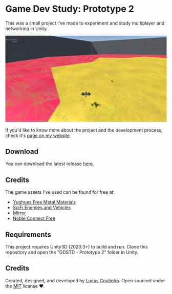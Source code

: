 # Game Dev Study: Prototype 2
This was a small project I've made to experiment and study multiplayer and networking in Unity.

![Prototype Image](https://github.com/lcscout/GDSTD-Prototype-2/blob/main/gdstd2.png "Prototype Image")

If you'd like to know more about the project and the development process, check it's [page on my website](https://lucascoutinho.dev/projects/gdstd2).

## Download
You can download the latest release [here](https://github.com/lcscout/GDSTD-Prototype-2/releases).

## Credits
The game assets I've used can be found for free at:
- [Yughues Free Metal Materials](https://assetstore.unity.com/packages/2d/textures-materials/metals/yughues-free-metal-materials-12949)
- [SciFi Enemies and Vehicles](https://assetstore.unity.com/packages/3d/characters/robots/scifi-enemies-and-vehicles-15159)
- [Mirror](https://assetstore.unity.com/packages/tools/network/mirror-129321)
- [Noble Connect Free](https://assetstore.unity.com/packages/tools/network/noble-connect-free-141599)

## Requirements
This project requires Unity3D (2020.3+) to build and run. Clone this repository and open the "GDSTD - Prototype 2" folder in Unity.

## Credits
Created, designed, and developed by [Lucas Coutinho](https://lucascoutinho.dev). Open sourced under the [MIT](https://github.com/lcscout/GDSTD-Prototype-2/blob/main/LICENSE) license ❤️.
